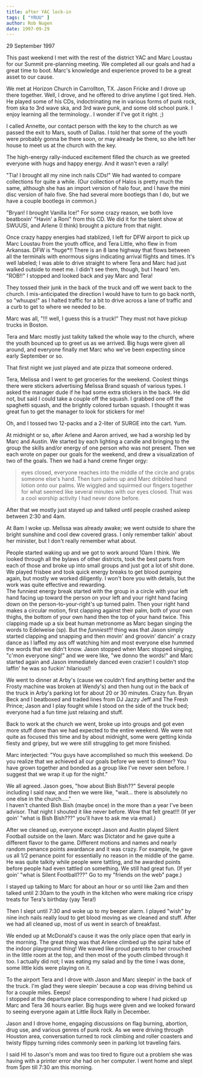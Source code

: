 ```yaml
---
title: after YAC lock-in
tags: [ "YRUU" ]
author: Rob Nugen
date: 1997-09-29
---
```


<p class=date>29 September 1997</p>

<p>
This past weekend I met with the rest of the district YAC and Marc Loustau for our Summit pre-planning meeting. We completed all our goals and had a great time to boot. Marc's knowledge and experience proved to be a great asset to our cause.
<p>
We met at Horizon Church in Carrollton, TX. Jason Fricke and I drove up there together. Well, I drove, and he offered to drive anytime I got tired. Heh. He played some of his CDs, indoctrinating me in various forms of punk rock, from ska to 3rd wave ska, and 3rd wave punk, and some old school punk. I enjoy learning all the terminology.. I wonder if I've got it right. ;)
<p>
I called Annette, our contact person with the key to the church as we passed the exit to Mars, south of Dallas. I told her that some of the youth were probably gonna be there soon, or may already be there, so she left her house to meet us at the church with the key.
<p>
The high-energy rally-induced excitement filled the church as we greeted everyone with hugs and happy energy. And it wasn't even a rally! 
<p>"Tia! I brought all my nine inch nails CDs!"  We had wanted to compare collections for quite a while. (Our collection of Halos is pretty much the same, although she has an import version of halo four, and I have the mini disc version of halo five. She had several more bootlegs than I do, but we have a couple bootlegs in common.)
<p>
"Bryan! I brought Vanilla Ice!" For some crazy reason, we both love beatboxin' "Havin' a Roni" from this CD. We did it for the talent show at SWUUSI, and Arlene (I think) brought a picture from that night.
<p>
Once crazy happy energies had stablized, I left for DFW airport to pick up Marc Loustau from the youth office, and Tera Little, who flew in from Arkansas. DFW is *huge*!! There is an 8 lane highway that flows between all the terminals with enormous signs indicating arrival flights and times. It's well labeled; I was able to drive straight to where Tera and Marc had just walked outside to meet me. I didn't see them, though, but I heard 'em.
"ROB!!" I stopped and looked back and yay Marc and Tera!
<p>
They tossed their junk in the back of the truck and off we went back to the church. I mis-anticipated the direction I would have to turn to go back north, so "whuups!" as I halted traffic for a bit to drive across a lane of traffic and a curb to get to where we needed to be.
<p>
Marc was all, "!!!  well, I guess this is a truck!" They must not have pickup trucks in Boston.
<p>
Tera and Marc mostly just talkity talked the whole way to the church, where the youth bounced up to greet us as we arrived.
Big hugs were given all around, and everyone finally met Marc who we've been expecting since early September or so.
<p>
That first night we just played and ate pizza that someone ordered. 
<p>Tera, Melissa and I went to get groceries for the weekend. Coolest things there were stickers advertising Melissa Brand squash of various types. I asked the manager dude if he had some extra stickers in the back. He did not, but said I could take a couple off the squash. I grabbed one off the spaghetti squash, and the brightly colored turban squash.
I thought it was great fun to get the manager to look for stickers for me!
<p>
Oh, and I tossed two 12-packs and a 2-liter of SURGE into the cart. Yum.
<p>
At midnight or so, after Arlene and Aaron arrived, we had a worship led by Marc and Austin. We started by each lighting a candle and bringing to the group the skills and/or energy of one person who was not present. Then we each wrote on paper our goals for the weekend, and drew a visualization of two of the goals. Then we had a hand creme finger orgy: <br>
<blockquote>eyes closed, everyone reaches into the middle of the circle and grabs someone else's hand. Then turn palms up and Marc dribbled hand lotion onto our palms. We wiggled and squirmed our fingers together for what seemed like several minutes with our eyes closed. That was a cool worship activity I had never done before.
</blockquote>
<p>
After that we mostly just stayed up and talked until people crashed asleep between 2:30 and 4am.
<p>
At 8am I woke up. Melissa was already awake; we went outside to share the bright sunshine and cool dew covered grass. I only remember talkin' about her minister, but I don't really remember what about.
<p>
People started waking up and we got to work around 10am I think. We looked through all the bylaws of other districts, took the best parts from each of those and broke up into small groups and just got a lot of shit done. We played frisbee and took quick energy breaks to get blood pumping again, but mostly we worked diligently. I won't bore you with details, but the work was quite effective and rewarding.<br>
The funniest energy break started with the group in a circle with your left hand facing up toward the person on your left and your right hand facing down on the person-to-your-right's up turned palm.
Then your right hand makes a circular motion, first clapping against their palm, both of your own thighs, the bottom of your own hand then the top of your hand twice. This clapping made up a six beat human metronome as Marc began singing the words to Edelweise (sp).  But the <em>funniest!!!</em> thing was that Jason simply started clapping and snapping and then movin' and groovin' dancin' a crazy dance as I laffed my ass off watching him and most everyone else hummed the words that we didn't know. Jason stopped when Marc stopped singing, "c'mon everyone sing!" and we were like, "we donno the words!" and Marc started again and Jason immediately danced even crazier! I couldn't stop laffin' he was so fuckin' hilarious!!
<p>
We went to dinner at Arby's (cause we couldn't find anything better and the Frosty machine was broken at Wendy's) and then hung out in the back of the truck in Arby's parking lot for about 20 or 30 minutes. Crazy fun. Bryan Beck and I beatboxed and traded lines from DJ Jazzy Jeff and The Fresh Prince; Jason and I play fought while I stood on the side of the truck bed; everyone had a fun time just relaxing and stuff.
<p>
Back to work at the church we went, broke up into groups and got even more stuff done than we had expected to the entire weekend.
We were not quite as focused this time and by about midnight, some were getting kinda fiesty and gripey, but we were still struggling to get more finished.
<p>
Marc interjected: "You guys have accomplished so much this weekend. Do you realize that we achieved all our goals before we went to dinner? You have grown together and bonded as a group like I've never seen before. I suggest that we wrap it up for the night."
<p>
We all agreed. Jason goes, "how about Bish Bish??" Several people including I said naw, and then we were like, "wait... there is absolutely no one else in the church....."<br>
I haven't chanted Bish Bish (maybe once) in the more than a year I've been advisor. That night I shouted it like never before. Wow that felt great!!! (If yer goin' "what is Bish Bish???" you'll have to ask me via email.)
<p>
After we cleaned up, everyone except Jason and Austin played Silent Football outside on the lawn. Marc was Dictator and he gave quite a different flavor to the game. Different motions and names and nearly random penance points awardance and it was crazy. For example, he gave us all 1/2 penance point for essentially no reason in the middle of the game. He was quite talkity while people were tattling, and he awarded points before people had even tattled on something. We still had great fun. (If yer goin' "what is Silent Football???" Go to my "friends on the web" page.)
<p>
I stayed up talking to Marc for about an hour or so until like 2am and then talked until 2:30am to the youth in the kitchen who were making rice crispy treats for Tera's birthday (yay Tera!)
<p>
Then I slept until 7:30 and woke up to my beeper alarm. I played "wish" by nine inch nails really loud to get blood moving as we cleaned and stuff. After we had all cleaned up, most of us went in search of breakfast.
<p>
We ended up at McDonald's cause it was the only place open that early in the morning. The great thing was that Arlene climbed up the spiral tube of the indoor playground thing! We waved like proud parents to her crouched in the little room at the top, and then most of the youth climbed through it too. I actually did not; I was eating my salad and by the time I was done, some little kids were playing on it.
<p>
To the airport Tera and I drove with Jason and Marc sleepin' in the back of the truck. I'm glad they were sleepin' because a cop was driving behind us for a couple miles. Eeeps!<br>
I stopped at the departure place corresponding to where I had picked up Marc and Tera 36 hours earlier. Big hugs were given and we looked forward to seeing everyone again at Little Rock Rally in December. 
<p>
Jason and I drove home, engaging discussions on flag burning, abortion, drug use, and various genres of punk rock. As we were driving through Houston area, conversation turned to rock climbing and roller coasters and twisty flippy turning rides commonly seen in parking lot traveling fairs.
<p>
I said HI to Jason's mom and was too tired to figure out a problem she was having with a printer error she had on her computer. I went home and slept from 5pm till 7:30 am this morning.
<p>


